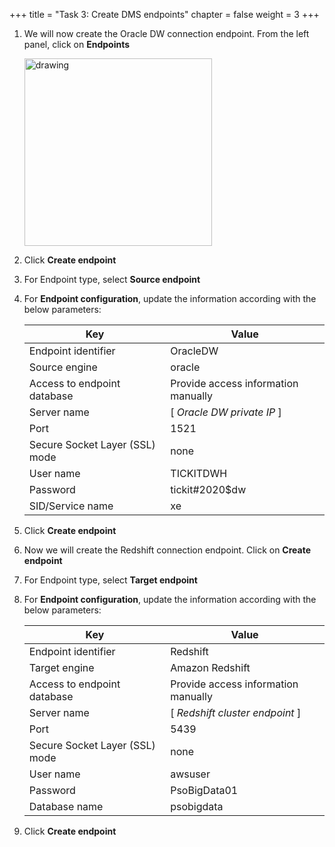 +++ 
title = "Task 3: Create DMS endpoints" 
chapter = false 
weight = 3 
+++

1. We will now create the Oracle DW connection endpoint. From the left panel, click on **Endpoints**

	<img src="../images/click-endpoints.png" alt="drawing" width="300"/>

1. Click **Create endpoint**

1. For Endpoint type, select **Source endpoint**

1. For **Endpoint configuration**, update the information according with the below parameters:

	| Key | Value  |
	|---|---|
	| Endpoint identifier  | OracleDW  |
	| Source engine | oracle |
	| Access to endpoint database | Provide access information manually |
	| Server name | [ *Oracle DW private IP* ] |
	| Port | 1521 |
	| Secure Socket Layer (SSL) mode | none |
	| User name | TICKITDWH |
	| Password | tickit#2020$dw |
	| SID/Service name | xe |

1. Click **Create endpoint**

1. Now we will create the Redshift connection endpoint. Click on **Create endpoint**

1. For Endpoint type, select **Target endpoint**

1. For **Endpoint configuration**, update the information according with the below parameters:

	| Key | Value  |
	|---|---|
	| Endpoint identifier  | Redshift  |
	| Target engine | Amazon Redshift |
	| Access to endpoint database | Provide access information manually |
	| Server name | [ *Redshift cluster endpoint* ] |
	| Port | 5439 |
	| Secure Socket Layer (SSL) mode | none |
	| User name | awsuser |
	| Password | PsoBigData01 |
	| Database name | psobigdata |
	
1. Click **Create endpoint**